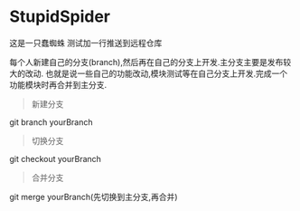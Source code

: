 # StupidSpider
这是一只蠢蜘蛛
测试加一行推送到远程仓库

每个人新建自己的分支(branch),然后再在自己的分支上开发.主分支主要是发布较大的改动.
也就是说一些自己的功能改动,模块测试等在自己分支上开发.完成一个功能模块时再合并到主分支.

>新建分支

git branch yourBranch

>切换分支  

git checkout yourBranch

>合并分支

git merge yourBranch(先切换到主分支,再合并)
